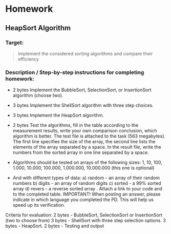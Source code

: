 # Homework
## HeapSort Algorithm

### Target:
> Implement the considered sorting algorithms and compare their efficiency
 
### Description / Step-by-step instructions for completing homework:
- 2 bytes Implement the BubbleSort, SelectionSort, or InsertionSort algorithm (choose two).
- 3 bytes Implement the ShellSort algorithm with three step choices.
- 3 bytes Implement the HeapSort algorithm.
- 2 bytes Test the algorithms, fill in the table according to the measurement results, write your own comparison conclusion, which algorithm is better.
The test file is attached to the task (563 megabytes).
The first line specifies the size of the array, the second line lists the elements of the array separated by a space.
In the result file, write the numbers from the sorted array in one line separated by a space.

- Algorithms should be tested on arrays of the following sizes:
1, 10, 100, 1.000, 10.000, 100.000, 1.000.000, 10.000.000 (this one is optional)

- And with different types of data:
a) random - an array of their random numbers b) digits - an
array of random digits
c) sorted - a 99% sorted array
d) revers - a reverse sorted array
.
Attach a link to your code and to the completed table.
IMPORTANT! When posting an answer, please indicate in which language you completed the PD. This will help us speed up its verification.


Criteria for evaluation:
2 bytes - BubbleSort, SelectionSort or InsertionSort (two to choose from)
3 bytes - ShellSort with three step selection options.
3 bytes - HeapSort.
2 bytes - Testing and output
